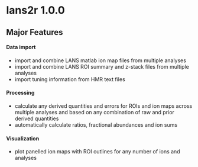 # lans2r 1.0.0

## Major Features

#### Data import

 - import and combine LANS matlab ion map files from multiple analyses
 - import and combine LANS ROI summary and z-stack files from multiple analyses
 - import tuning information from HMR text files
 
#### Processing
 
 - calculate any derived quantities and errors for ROIs and ion maps across multiple analyses and based on any combination of raw and prior derived quantities
 - automatically calculate ratios, fractional abundances and ion sums 
 
#### Visualization

 - plot panelled ion maps with ROI outlines for any number of ions and analyses
 
